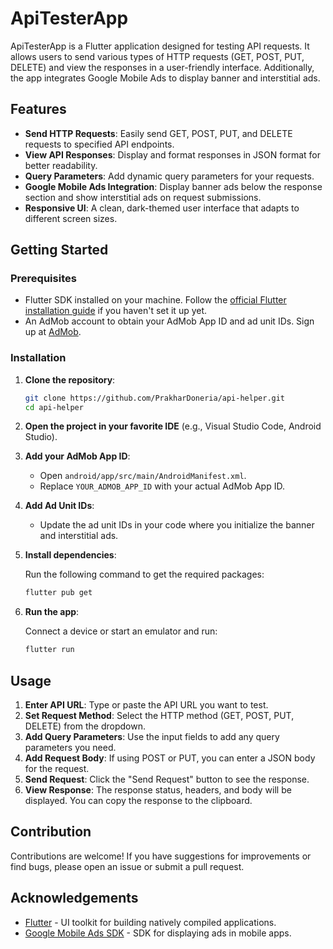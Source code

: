 # ApiTesterApp

ApiTesterApp is a Flutter application designed for testing API requests. It allows users to send various types of HTTP requests (GET, POST, PUT, DELETE) and view the responses in a user-friendly interface. Additionally, the app integrates Google Mobile Ads to display banner and interstitial ads.

## Features

- **Send HTTP Requests**: Easily send GET, POST, PUT, and DELETE requests to specified API endpoints.
- **View API Responses**: Display and format responses in JSON format for better readability.
- **Query Parameters**: Add dynamic query parameters for your requests.
- **Google Mobile Ads Integration**: Display banner ads below the response section and show interstitial ads on request submissions.
- **Responsive UI**: A clean, dark-themed user interface that adapts to different screen sizes.

## Getting Started

### Prerequisites

- Flutter SDK installed on your machine. Follow the [official Flutter installation guide](https://flutter.dev/docs/get-started/install) if you haven't set it up yet.
- An AdMob account to obtain your AdMob App ID and ad unit IDs. Sign up at [AdMob](https://admob.google.com/).

### Installation

1. **Clone the repository**:

   ```bash
   git clone https://github.com/PrakharDoneria/api-helper.git
   cd api-helper
   ```

2. **Open the project in your favorite IDE** (e.g., Visual Studio Code, Android Studio).

3. **Add your AdMob App ID**:

   - Open `android/app/src/main/AndroidManifest.xml`.
   - Replace `YOUR_ADMOB_APP_ID` with your actual AdMob App ID.

4. **Add Ad Unit IDs**:

   - Update the ad unit IDs in your code where you initialize the banner and interstitial ads.

5. **Install dependencies**:

   Run the following command to get the required packages:

   ```bash
   flutter pub get
   ```

6. **Run the app**:

   Connect a device or start an emulator and run:

   ```bash
   flutter run
   ```

## Usage

1. **Enter API URL**: Type or paste the API URL you want to test.
2. **Set Request Method**: Select the HTTP method (GET, POST, PUT, DELETE) from the dropdown.
3. **Add Query Parameters**: Use the input fields to add any query parameters you need.
4. **Add Request Body**: If using POST or PUT, you can enter a JSON body for the request.
5. **Send Request**: Click the "Send Request" button to see the response.
6. **View Response**: The response status, headers, and body will be displayed. You can copy the response to the clipboard.

## Contribution

Contributions are welcome! If you have suggestions for improvements or find bugs, please open an issue or submit a pull request.


## Acknowledgements

- [Flutter](https://flutter.dev) - UI toolkit for building natively compiled applications.
- [Google Mobile Ads SDK](https://developers.google.com/admob/android/quick-start) - SDK for displaying ads in mobile apps.